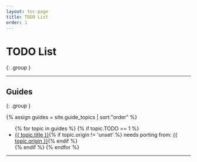 ```yaml
---
layout: toc-page
title: TODO List
order: 1
---
```


# TODO List
{: .group }

---

## Guides
{: .group }

<div class="trigger">
  {% assign guides = site.guide_topics | sort:"order" %}
  <ul>
  {% for topic in guides %}
    {% if topic.TODO == 1 %}
      <li>
        <a class="page-link" href="{{ topic.url | prepend: site.baseurl }}">{{ topic.title }}</a>{% if topic.origin != 'unset' %} needs porting from: <a href="{{ topic.origin }}">{{ topic.origin }}</a>{% endif %}
      </li>
    {% endif %}
  {% endfor %}
  </ul>
</div>

---
